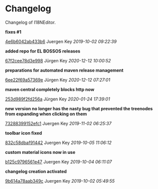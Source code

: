 # Changelog

Changelog of I18NEditor.


**fixes #1**


[4e6b6042ab433b6](https://github.com/elbosso/i18neditor/commit/4e6b6042ab433b6) Juergen Key *2019-10-02 09:22:39*



**added repo for EL BOSSOS releases**


[67f2cee78d3e998](https://github.com/elbosso/i18neditor/commit/67f2cee78d3e998) Jürgen Key *2020-12-12 10:00:52*

**preparations for automated maven release management**


[6ee22f69a57369e](https://github.com/elbosso/i18neditor/commit/6ee22f69a57369e) Jürgen Key *2020-12-12 07:27:01*

**maven central completely blocks http now**


[253d989f2fd256a](https://github.com/elbosso/i18neditor/commit/253d989f2fd256a) Jürgen Key *2020-01-24 17:39:01*

**new version no longer has the nasty bug that prevented the treenodes from expanding when clicking on them**


[73288399152efc1](https://github.com/elbosso/i18neditor/commit/73288399152efc1) Juergen Key *2019-11-02 06:25:37*

**toolbar icon fixed**


[832c58dbaf91442](https://github.com/elbosso/i18neditor/commit/832c58dbaf91442) Juergen Key *2019-10-05 11:06:12*

**custom material icons now in use**


[b125c9796561e47](https://github.com/elbosso/i18neditor/commit/b125c9796561e47) Juergen Key *2019-10-04 06:11:07*

**changelog creation activated**


[9b614a78aab349c](https://github.com/elbosso/i18neditor/commit/9b614a78aab349c) Juergen Key *2019-10-02 05:49:55*



